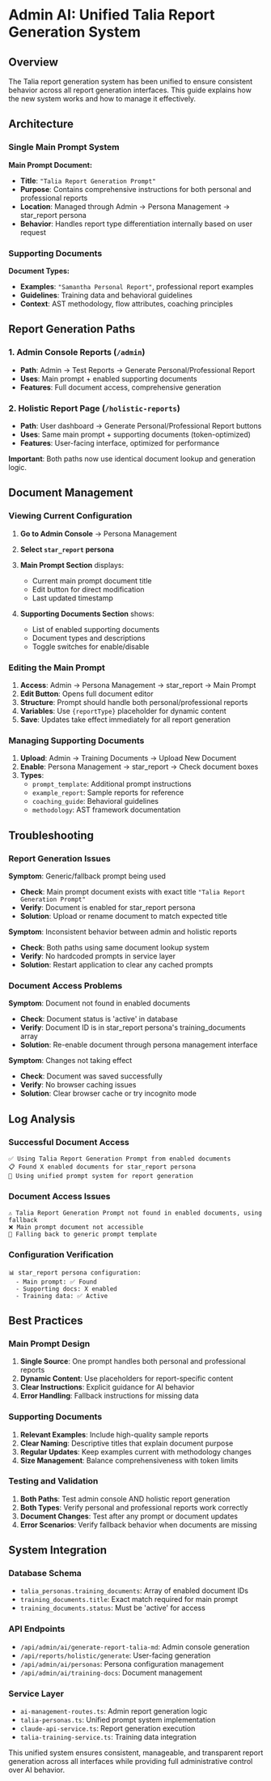 # Admin AI: Unified Talia Report Generation System

## Overview

The Talia report generation system has been unified to ensure consistent behavior across all report generation interfaces. This guide explains how the new system works and how to manage it effectively.

## Architecture

### Single Main Prompt System

**Main Prompt Document:**
- **Title**: `"Talia Report Generation Prompt"`
- **Purpose**: Contains comprehensive instructions for both personal and professional reports
- **Location**: Managed through Admin → Persona Management → star_report persona
- **Behavior**: Handles report type differentiation internally based on user request

### Supporting Documents

**Document Types:**
- **Examples**: `"Samantha Personal Report"`, professional report examples
- **Guidelines**: Training data and behavioral guidelines
- **Context**: AST methodology, flow attributes, coaching principles

## Report Generation Paths

### 1. Admin Console Reports (`/admin`)
- **Path**: Admin → Test Reports → Generate Personal/Professional Report
- **Uses**: Main prompt + enabled supporting documents
- **Features**: Full document access, comprehensive generation

### 2. Holistic Report Page (`/holistic-reports`)
- **Path**: User dashboard → Generate Personal/Professional Report buttons
- **Uses**: Same main prompt + supporting documents (token-optimized)
- **Features**: User-facing interface, optimized for performance

**Important**: Both paths now use identical document lookup and generation logic.

## Document Management

### Viewing Current Configuration

1. **Go to Admin Console** → Persona Management
2. **Select `star_report` persona**
3. **Main Prompt Section** displays:
   - Current main prompt document title
   - Edit button for direct modification
   - Last updated timestamp

4. **Supporting Documents Section** shows:
   - List of enabled supporting documents
   - Document types and descriptions
   - Toggle switches for enable/disable

### Editing the Main Prompt

1. **Access**: Admin → Persona Management → star_report → Main Prompt
2. **Edit Button**: Opens full document editor
3. **Structure**: Prompt should handle both personal/professional reports
4. **Variables**: Use `{reportType}` placeholder for dynamic content
5. **Save**: Updates take effect immediately for all report generation

### Managing Supporting Documents

1. **Upload**: Admin → Training Documents → Upload New Document
2. **Enable**: Persona Management → star_report → Check document boxes
3. **Types**: 
   - `prompt_template`: Additional prompt instructions
   - `example_report`: Sample reports for reference
   - `coaching_guide`: Behavioral guidelines
   - `methodology`: AST framework documentation

## Troubleshooting

### Report Generation Issues

**Symptom**: Generic/fallback prompt being used
- **Check**: Main prompt document exists with exact title `"Talia Report Generation Prompt"`
- **Verify**: Document is enabled for star_report persona
- **Solution**: Upload or rename document to match expected title

**Symptom**: Inconsistent behavior between admin and holistic reports
- **Check**: Both paths using same document lookup system
- **Verify**: No hardcoded prompts in service layer
- **Solution**: Restart application to clear any cached prompts

### Document Access Problems

**Symptom**: Document not found in enabled documents
- **Check**: Document status is 'active' in database
- **Verify**: Document ID is in star_report persona's training_documents array
- **Solution**: Re-enable document through persona management interface

**Symptom**: Changes not taking effect
- **Check**: Document was saved successfully
- **Verify**: No browser caching issues
- **Solution**: Clear browser cache or try incognito mode

## Log Analysis

### Successful Document Access
```
✅ Using Talia Report Generation Prompt from enabled documents
📋 Found X enabled documents for star_report persona
🎯 Using unified prompt system for report generation
```

### Document Access Issues
```
⚠️ Talia Report Generation Prompt not found in enabled documents, using fallback
❌ Main prompt document not accessible
🚨 Falling back to generic prompt template
```

### Configuration Verification
```
📊 star_report persona configuration:
  - Main prompt: ✅ Found
  - Supporting docs: X enabled
  - Training data: ✅ Active
```

## Best Practices

### Main Prompt Design
1. **Single Source**: One prompt handles both personal and professional reports
2. **Dynamic Content**: Use placeholders for report-specific content
3. **Clear Instructions**: Explicit guidance for AI behavior
4. **Error Handling**: Fallback instructions for missing data

### Supporting Documents
1. **Relevant Examples**: Include high-quality sample reports
2. **Clear Naming**: Descriptive titles that explain document purpose
3. **Regular Updates**: Keep examples current with methodology changes
4. **Size Management**: Balance comprehensiveness with token limits

### Testing and Validation
1. **Both Paths**: Test admin console AND holistic report generation
2. **Both Types**: Verify personal and professional reports work correctly
3. **Document Changes**: Test after any prompt or document updates
4. **Error Scenarios**: Verify fallback behavior when documents are missing

## System Integration

### Database Schema
- `talia_personas.training_documents`: Array of enabled document IDs
- `training_documents.title`: Exact match required for main prompt
- `training_documents.status`: Must be 'active' for access

### API Endpoints
- `/api/admin/ai/generate-report-talia-md`: Admin console generation
- `/api/reports/holistic/generate`: User-facing generation
- `/api/admin/ai/personas`: Persona configuration management
- `/api/admin/ai/training-docs`: Document management

### Service Layer
- `ai-management-routes.ts`: Admin report generation logic
- `talia-personas.ts`: Unified prompt system implementation
- `claude-api-service.ts`: Report generation execution
- `talia-training-service.ts`: Training data integration

This unified system ensures consistent, manageable, and transparent report generation across all interfaces while providing full administrative control over AI behavior.